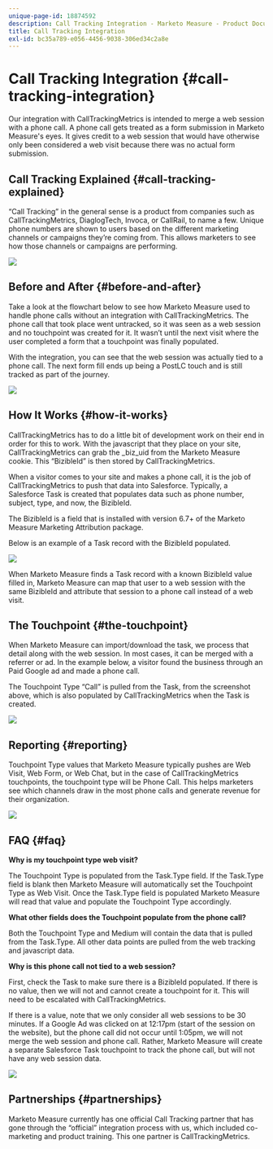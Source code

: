```yaml
---
unique-page-id: 18874592
description: Call Tracking Integration - Marketo Measure - Product Documentation
title: Call Tracking Integration
exl-id: bc35a789-e056-4456-9038-306ed34c2a8e
---
```

# Call Tracking Integration {#call-tracking-integration}

Our integration with CallTrackingMetrics is intended to merge a web session with a phone call. A phone call gets treated as a form submission in Marketo Measure's eyes. It gives credit to a web session that would have otherwise only been considered a web visit because there was no actual form submission.

## Call Tracking Explained {#call-tracking-explained}

“Call Tracking” in the general sense is a product from companies such as CallTrackingMetrics, DiaglogTech, Invoca, or CallRail, to name a few. Unique phone numbers are shown to users based on the different marketing channels or campaigns they’re coming from. This allows marketers to see how those channels or campaigns are performing.

![](assets/1.png)

## Before and After {#before-and-after}

Take a look at the flowchart below to see how Marketo Measure used to handle phone calls without an integration with CallTrackingMetrics. The phone call that took place went untracked, so it was seen as a web session and no touchpoint was created for it. It wasn’t until the next visit where the user completed a form that a touchpoint was finally populated.  
  
With the integration, you can see that the web session was actually tied to a phone call. The next form fill ends up being a PostLC touch and is still tracked as part of the journey.

![](assets/2.png)

## How It Works {#how-it-works}

CallTrackingMetrics has to do a little bit of development work on their end in order for this to work. With the javascript that they place on your site, CallTrackingMetrics can grab the _biz_uid from the Marketo Measure cookie. This “BizibleId” is then stored by CallTrackingMetrics.  
  
When a visitor comes to your site and makes a phone call, it is the job of CallTrackingMetrics to push that data into Salesforce. Typically, a Salesforce Task is created that populates data such as phone number, subject, type, and now, the BizibleId.  
  
The BizibleId is a field that is installed with version 6.7+ of the Marketo Measure Marketing Attribution package.  
  
Below is an example of a Task record with the BizibleId populated.

![](assets/3.png)

When Marketo Measure finds a Task record with a known BizibleId value filled in, Marketo Measure can map that user to a web session with the same BizibleId and attribute that session to a phone call instead of a web visit.

## The Touchpoint {#the-touchpoint}

When Marketo Measure can import/download the task, we process that detail along with the web session. In most cases, it can be merged with a referrer or ad. In the example below, a visitor found the business through an Paid Google ad and made a phone call.  
  
The Touchpoint Type “Call” is pulled from the Task, from the screenshot above, which is also populated by CallTrackingMetrics when the Task is created.

![](assets/4.png)

## Reporting {#reporting}

Touchpoint Type values that Marketo Measure typically pushes are Web Visit, Web Form, or Web Chat, but in the case of CallTrackingMetrics touchpoints, the touchpoint type will be Phone Call. This helps marketers see which channels draw in the most phone calls and generate revenue for their organization.

![](assets/5.png)

## FAQ {#faq}

**Why is my touchpoint type web visit?**

The Touchpoint Type is populated from the Task.Type field. If the Task.Type field is blank then Marketo Measure will automatically set the Touchpoint Type as Web Visit. Once the Task.Type field is populated Marketo Measure will read that value and populate the Touchpoint Type accordingly.

**What other fields does the Touchpoint populate from the phone call?**

Both the Touchpoint Type and Medium will contain the data that is pulled from the Task.Type. All other data points are pulled from the web tracking and javascript data.

**Why is this phone call not tied to a web session?**

First, check the Task to make sure there is a BizibleId populated. If there is no value, then we will not and cannot create a touchpoint for it. This will need to be escalated with CallTrackingMetrics.

If there is a value, note that we only consider all web sessions to be 30 minutes. If a Google Ad was clicked on at 12:17pm (start of the session on the website), but the phone call did not occur until 1:05pm, we will not merge the web session and phone call. Rather, Marketo Measure will create a separate Salesforce Task touchpoint to track the phone call, but will not have any web session data.  
  
![](assets/6.png)

## Partnerships {#partnerships}

Marketo Measure currently has one official Call Tracking partner that has gone through the “official” integration process with us, which included co-marketing and product training. This one partner is CallTrackingMetrics.  
